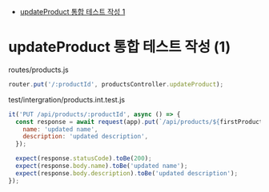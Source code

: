 <!-- TOC -->

- [updateProduct 통합 테스트 작성 1](#updateproduct-%ED%86%B5%ED%95%A9-%ED%85%8C%EC%8A%A4%ED%8A%B8-%EC%9E%91%EC%84%B1-1)

<!-- /TOC -->

# updateProduct 통합 테스트 작성 (1)
routes/products.js 
``` javascript
router.put('/:productId', productsController.updateProduct);
```

test/intergration/products.int.test.js
``` javascript
it('PUT /api/products/:productId', async () => {
  const response = await request(app).put(`/api/products/${firstProduct._id}`).send({
    name: 'updated name',
    description: 'updated description',
  });

  expect(response.statusCode).toBe(200);
  expect(response.body.name).toBe('updated name');
  expect(response.body.description).toBe('updated description');
});
```
